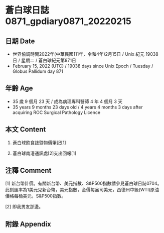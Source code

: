 [_metadata_:encoding]: - "utf-8"
[_metadata_:language]: - "zh-Hant-TW"
[_metadata_:fileformat]: - "markdown"
[_metadata_:MIME_type]: - "text/plain"
[_metadata_:markdown_version]: - "commonmark version 0.30"
[_metadata_:markdown_spec]: - "https://spec.commonmark.org/0.30/"

# 蒼白球日誌0871_gpdiary0871_20220215 #

## 日期 Date ##

* 世界協調時間2022年(中華民國111年，令和4年)2月15日 / Unix 紀元 19038 日 / 星期二 / 蒼白球紀元第871日
* February 15, 2022 (UTC) / 19038 days since Unix Epoch / Tuesday / Globus Pallidum day 871

## 年齡 Age ##

* 35 歲 9 個月 23 天 / 成為病理專科醫師 4 年 4 個月 3 天
* 35 years 9 months 23 days old / 4 years 4 months 3 days after acquiring ROC Surgical Pathology Licence

## 本文 Content ##

1. 蒼白球飲食誌暨物價筆記[1]

    
2. 蒼白球南港通訊處[2]支出回報[1]

    

## 注釋 Comment ##

[1] 新台幣計價。有關新台幣、美元指數、S&P500指數請參見蒼白球日誌0704。此刻匯率為1美元兌新台幣，美元指數，金價每盎司美元，西德州中級(WTI)原油價格每桶美元，S&P500指數。


[2] 即我男友那邊。



## 附錄 Appendix ##

